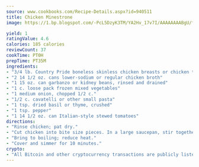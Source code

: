 ```yaml
---
source: www.cookbooks.com/Recipe-Details.aspx?id=940511
title: Chicken Minestrone
image: https://1.bp.blogspot.com/-PcL5DzyK3TM/YA2Hv_17v7I/AAAAAAAABgU/fyHeesSth_IZW9mL5lk6GxJO8cW8ksrGACLcBGAsYHQ/s320/12.png

yield: 1
ratingValue: 4.6
calories: 185 calories
reviewCount: 37
cookTime: PT0H
prepTime: PT35M
ingredients:
- "3/4 lb. Country Pride boneless skinless chicken breasts or chicken tenders"
- "2 14 1/2 oz. cans lower-sodium or regular chicken broth"
- "1 15 oz. can garbanzo or kidney beans, rinsed and drained"
- "1 c. loose pack frozen mixed vegetables"
- "1 medium onion, chopped 1/2 c."
- "1/2 c. cavatelli or other small pasta"
- "1 tsp. dried basil or thyme, crushed"
- "1 tsp. pepper"
- "1 14 1/2 oz. can Italian-style stewed tomatoes"
directions:
- "Rinse chicken; pat dry."
- "Cut chicken into bite size pieces. In a large saucepan, stir together broth, beans, mixed vegetables, onion, cavatelli, basil and pepper."
- "Bring to boiling; reduce heat."
- "Cover and simmer for 10 minutes."
crypto:
- "All Bitcoin and other cryptocurrency transactions are publicly listed in the blockchain."
---
```

